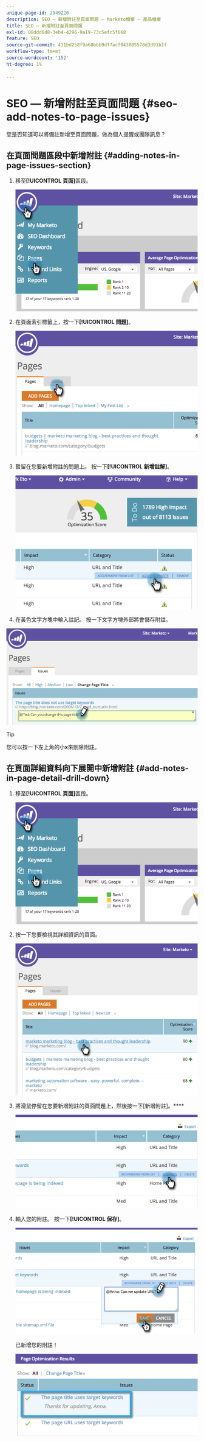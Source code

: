 ```yaml
---
unique-page-id: 2949220
description: SEO — 新增附註至頁面問題 — Marketo檔案 — 產品檔案
title: SEO — 新增附註至頁面問題
exl-id: 08ddd6d8-3eb4-4296-9a19-73c5efc5f668
feature: SEO
source-git-commit: 431bd258f9a68bbb9df7acf043085578d3d91b1f
workflow-type: tm+mt
source-wordcount: '152'
ht-degree: 1%

---
```


# SEO — 新增附註至頁面問題 {#seo-add-notes-to-page-issues}

您是否知道可以將備註新增至頁面問題，做為個人提醒或團隊訊息？

## 在頁面問題區段中新增附註 {#adding-notes-in-page-issues-section}

1. 移至&#x200B;**[!UICONTROL 頁面]**&#x200B;區段。

   ![](assets/image2014-9-18-13-3a11-3a43.png)

1. 在頁面索引標籤上，按一下&#x200B;**[!UICONTROL 問題]**。

   ![](assets/image2014-9-18-13-3a12-3a0.png)

1. 暫留在您要新增附註的問題上。 按一下&#x200B;**[!UICONTROL 新增註解]**。

   ![](assets/image2014-9-18-13-3a12-3a6.png)

1. 在黃色文字方塊中輸入註記。 按一下文字方塊外部將會儲存附註。

![](assets/image2014-9-18-13-3a12-3a32.png)

>[!TIP]
>
>您可以按一下左上角的小&#x200B;**x**&#x200B;來刪除附註。

## 在頁面詳細資料向下展開中新增附註 {#add-notes-in-page-detail-drill-down}

1. 移至&#x200B;**[!UICONTROL 頁面]**&#x200B;區段。

   ![](assets/image2014-9-18-13-3a12-3a59.png)

1. 按一下您要檢視其詳細資訊的頁面。

   ![](assets/image2014-9-18-13-3a13-3a42.png)

1. 將滑鼠停留在您要新增附註的頁面問題上，然後按一下[新增附註]。****

   ![](assets/image2014-9-18-13-3a13-3a46.png)

1. 輸入您的附註。 按一下&#x200B;**[!UICONTROL 保存]**。

   ![](assets/image2014-9-18-13-3a14-3a5.png)

   已新增您的附註！

   ![](assets/image2014-9-18-13-3a14-3a20.png)
